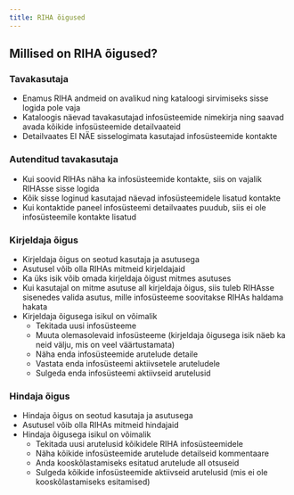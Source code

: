 ```yaml
---
title: RIHA õigused
---
```


## Millised on RIHA õigused?

### Tavakasutaja

- Enamus RIHA andmeid on avalikud ning kataloogi sirvimiseks sisse logida pole vaja
- Kataloogis näevad tavakasutajad infosüsteemide nimekirja ning saavad avada kõikide infosüsteemide detailvaateid
- Detailvaates EI NÄE sisselogimata kasutajad infosüsteemide kontakte

### Autenditud tavakasutaja

- Kui soovid RIHAs näha ka infosüsteemide kontakte, siis on vajalik RIHAsse sisse logida
- Kõik sisse loginud kasutajad näevad infosüsteemidele lisatud kontakte
- Kui kontaktide paneel infosüsteemi detailvaates puudub, siis ei ole infosüsteemile kontakte lisatud

### Kirjeldaja õigus

- Kirjeldaja õigus on seotud kasutaja ja asutusega
- Asutusel võib olla RIHAs mitmeid kirjeldajaid
- Ka üks isik võib omada kirjeldaja õigust mitmes asutuses
- Kui kasutajal on mitme asutuse all kirjeldaja õigus, siis tuleb RIHAsse sisenedes valida asutus, mille infosüsteeme soovitakse RIHAs haldama hakata
- Kirjeldaja õigusega isikul on võimalik
  - Tekitada uusi infosüsteeme
  - Muuta olemasolevaid infosüsteeme (kirjeldaja õigusega isik näeb ka neid välju, mis on veel väärtustamata)
  - Näha enda infosüsteemide arutelude detaile
  - Vastata enda infosüsteemi aktiivsetele aruteludele
  - Sulgeda enda infosüsteemi aktiivseid arutelusid

### Hindaja õigus

- Hindaja õigus on seotud kasutaja ja asutusega
- Asutusel võib olla RIHAs mitmeid hindajaid
- Hindaja õigusega isikul on võimalik
  - Tekitada uusi arutelusid kõikidele RIHA infosüsteemidele
  - Näha kõikide infosüsteemide arutelude detailseid kommentaare
  - Anda kooskõlastamiseks esitatud arutelude all otsuseid
  - Sulgeda kõikide infosüsteemide aktiivseid arutelusid (mis ei ole kooskõlastamiseks esitamised)
  
